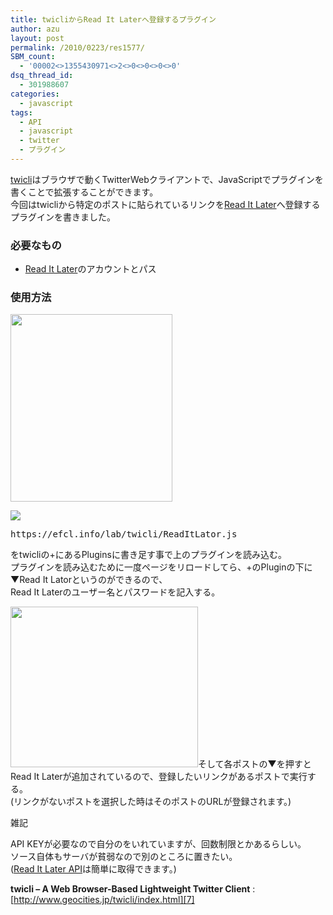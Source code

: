 ```yaml
---
title: twicliからRead It Laterへ登録するプラグイン
author: azu
layout: post
permalink: /2010/0223/res1577/
SBM_count:
  - '00002<>1355430971<>2<>0<>0<>0<>0'
dsq_thread_id:
  - 301988607
categories:
  - javascript
tags:
  - API
  - javascript
  - twitter
  - プラグイン
---
```

[twicli][1]はブラウザで動くTwitterWebクライアントで、JavaScriptでプラグインを書くことで拡張することができます。  
今回はtwicliから特定のポストに貼られているリンクを[Read It Later][2]へ登録するプラグインを書きました。

### 必要なもの

*   [Read It Later][2]のアカウントとパス

### 使用方法

[<img class="aligncenter size-medium wp-image-1579" title="sshot-2010-02-23-1" src="https://efcl.info/wp-content/uploads/2010/02/sshot-2010-02-23-1-259x300.png" alt="" width="259" height="300" />][3]

![][4]

<pre>https://efcl.info/lab/twicli/ReadItLator.js</pre>

をtwicliの+にあるPluginsに書き足す事で上のプラグインを読み込む。  
プラグインを読み込むために一度ページをリロードしてら、+のPluginの下に▼Read It Latorというのができるので、  
Read It Laterのユーザー名とパスワードを記入する。

[<img class="aligncenter size-medium wp-image-1580" title="sshot-2010-02-23-2" src="https://efcl.info/wp-content/uploads/2010/02/sshot-2010-02-23-2-300x257.png" alt="" width="300" height="257" />][5]そして各ポストの▼を押すとRead It Laterが追加されているので、登録したいリンクがあるポストで実行する。  
(リンクがないポストを選択した時はそのポストのURLが登録されます。)

雑記

API KEYが必要なので自分のをいれていますが、回数制限とかあるらしい。  
ソース自体もサーバが貧弱なので別のところに置きたい。  
([Read It Later API][6]は簡単に取得できます。)

**twicli &#8211; A Web Browser-Based Lightweight Twitter Client**
:   [http://www.geocities.jp/twicli/index.html][7]

 [1]: http://www.geocities.jp/twicli/index.html
 [2]: http://readitlaterlist.com/
 [3]: https://efcl.info/wp-content/uploads/2010/02/sshot-2010-02-23-1.png
 [4]: file:///C:/Users/azu/AppData/Local/Temp/moz-screenshot.png
 [5]: https://efcl.info/wp-content/uploads/2010/02/sshot-2010-02-23-2.png
 [6]: http://readitlaterlist.com/api/
 [7]: http://www.geocities.jp/twicli/index.html "twicli - A Web Browser-Based Lightweight Twitter Client"
